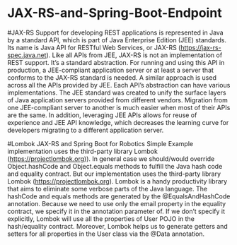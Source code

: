 # JAX-RS-and-Spring-Boot-Endpoint

#JAX-RS
Support for developing REST applications is represented in Java by a standard API, which is part of Java Enterprise Edition (JEE) standards. Its name is Java API for RESTful Web Services, or JAX-RS (https://jax-rs-spec.java.net). Like all APIs from JEE, JAX-RS is not an implementation of REST support. It’s a standard abstraction. For running and using this API in production, a JEE-compliant application server or at least a server that conforms to the JAX-RS standard is needed.
A similar approach is used across all the APIs provided by JEE. Each API’s abstraction can have various implementations. The JEE standard was created to unify the surface layers of Java application servers provided from different vendors. Migration from one JEE-compliant server to another is much easier when most of their APIs are the same. In addition, leveraging JEE APIs allows for reuse of experience and JEE API knowledge, which decreases the learning curve for developers migrating to a different application server.

#Lombok
JAX-RS and Spring Boot for Robotics Simple Example implementation uses the third-party library Lombok (https://projectlombok.org)).
In general case we should/would override Object.hashCode and Object.equals methods to fulfill the Java hash code and equality contract.	But our implementation uses the third-party library Lombok (https://projectlombok.org).	Lombok is a handy productivity library that aims to eliminate some verbose parts of the Java language.	The hashCode and equals methods are generated by the @EqualsAndHashCode annotation. Because we need to use only the	email property in the equality contract, we specify it in the annotation parameter of. If we don’t specify it explicitly, Lombok will use all the properties of User POJO in the hash/equality contract.	Moreover, Lombok helps us to generate getters and setters for all properties in the User class via the @Data annotation.
